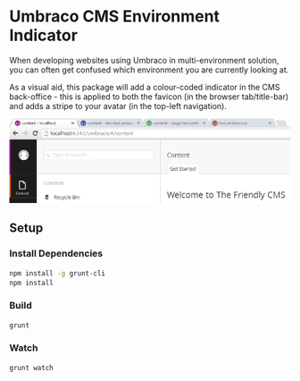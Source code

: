 # Umbraco CMS Environment Indicator

When developing websites using Umbraco in multi-environment solution, you can often get confused which environment you are currently looking at.

As a visual aid, this package will add a colour-coded indicator in the CMS back-office - this is applied to both the favicon (in the browser tab/title-bar) and adds a stripe to your avatar (in the top-left navigation).

![Environment Indicator](docs/environment-indicator.png)

## Setup

### Install Dependencies

```bash
npm install -g grunt-cli
npm install
```

### Build

```bash
grunt
```

### Watch

```bash
grunt watch
```


